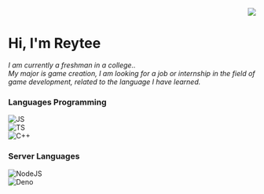 <p align="right">
    <img src="https://komarev.com/ghpvc/?username=ReyteeJC&label=PROFILE+VIEW+824,%20+221%20,&color=grey&style=flat-square" />
</p>

# Hi, I'm Reytee 
*I am currently a freshman in a college..*  
*My major is game creation, I am looking for a job or internship in the field of game development, related to the language I have learned.*  

### Languages Programming
![JS](https://img.shields.io/badge/javascript%20skill-10/10-black?style=for-the-badge&logo=JavaScript)  
![TS](https://img.shields.io/badge/typescript%20skill-7/10-black?style=for-the-badge&logo=TypeScript)  
![C++](https://img.shields.io/badge/c++%20skill-4/10-black?style=for-the-badge&logo=cplusplus)  
    
### Server Languages
![NodeJS](https://img.shields.io/badge/nodeJS-black?style=for-the-badge&logo=Node.js)  
![Deno](https://img.shields.io/badge/deno-black?style=for-the-badge&logo=deno)  


